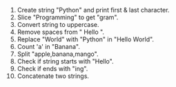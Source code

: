 1. Create string "Python" and print first & last character.
2. Slice "Programming" to get "gram".
3. Convert string to uppercase.
4. Remove spaces from " Hello ".
5. Replace "World" with "Python" in "Hello World".
6. Count 'a' in "Banana".
7. Split "apple,banana,mango".
8. Check if string starts with "Hello".
9. Check if ends with "ing".
10. Concatenate two strings.
